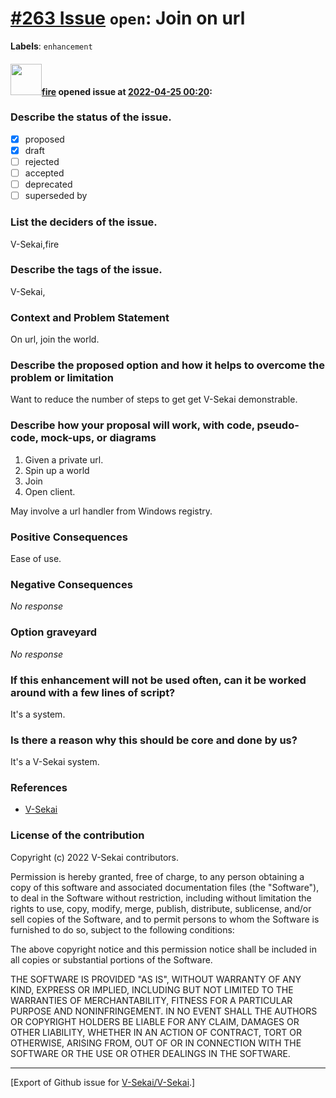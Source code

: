 # [\#263 Issue](https://github.com/V-Sekai/V-Sekai/issues/263) `open`: Join on url
**Labels**: `enhancement`


#### <img src="https://avatars.githubusercontent.com/u/32321?u=c2e06a3d2b49a467aa907e54aa259516440267cc&v=4" width="50">[fire](https://github.com/fire) opened issue at [2022-04-25 00:20](https://github.com/V-Sekai/V-Sekai/issues/263):

### Describe the status of the issue.

- [X] proposed
- [x] draft
- [ ] rejected
- [ ] accepted
- [ ] deprecated
- [ ] superseded by

### List the deciders of the issue.

V-Sekai,fire

### Describe the tags of the issue.

V-Sekai,

### Context and Problem Statement

On url, join the world.

### Describe the proposed option and how it helps to overcome the problem or limitation

Want to reduce the number of steps to get get V-Sekai demonstrable.

### Describe how your proposal will work, with code, pseudo-code, mock-ups, or diagrams

1. Given a private url.
2. Spin up a world
3. Join
4. Open client.

May involve a url handler from Windows registry.

### Positive Consequences

Ease of use.

### Negative Consequences

_No response_

### Option graveyard

_No response_

### If this enhancement will not be used often, can it be worked around with a few lines of script?

It's a system.

### Is there a reason why this should be core and done by us?

It's a V-Sekai system.

### References

- [V-Sekai](https://v-sekai.org/)


### License of the contribution

Copyright (c) 2022 V-Sekai contributors.

Permission is hereby granted, free of charge, to any person obtaining a copy of this software and associated documentation files (the "Software"), to deal in the Software without restriction, including without limitation the rights to use, copy, modify, merge, publish, distribute, sublicense, and/or sell copies of the Software, and to permit persons to whom the Software is furnished to do so, subject to the following conditions:

The above copyright notice and this permission notice shall be included in all copies or substantial portions of the Software.

THE SOFTWARE IS PROVIDED "AS IS", WITHOUT WARRANTY OF ANY KIND, EXPRESS OR IMPLIED, INCLUDING BUT NOT LIMITED TO THE WARRANTIES OF MERCHANTABILITY, FITNESS FOR A PARTICULAR PURPOSE AND NONINFRINGEMENT. IN NO EVENT SHALL THE AUTHORS OR COPYRIGHT HOLDERS BE LIABLE FOR ANY CLAIM, DAMAGES OR OTHER LIABILITY, WHETHER IN AN ACTION OF CONTRACT, TORT OR OTHERWISE, ARISING FROM, OUT OF OR IN CONNECTION WITH THE SOFTWARE OR THE USE OR OTHER DEALINGS IN THE SOFTWARE.





-------------------------------------------------------------------------------



[Export of Github issue for [V-Sekai/V-Sekai](https://github.com/V-Sekai/V-Sekai).]
